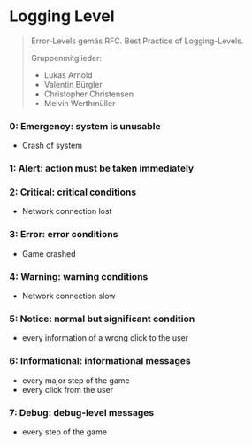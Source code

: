# Logging Level

> Error-Levels gemäs RFC. Best Practice of Logging-Levels.
> 
> Gruppenmitglieder:
> 
> * Lukas Arnold
> * Valentin Bürgler
> * Christopher Christensen
> * Melvin Werthmüller

### 0: Emergency: system is unusable
* Crash of system

### 1: Alert: action must be taken immediately


### 2: Critical: critical conditions
* Network connection lost

### 3: Error: error conditions
* Game crashed

### 4: Warning: warning conditions
* Network connection slow

### 5: Notice: normal but significant condition
* every information of a wrong click to the user

### 6: Informational: informational messages
* every major step of the game
* every click from the user

### 7: Debug: debug-level messages
* every step of the game
